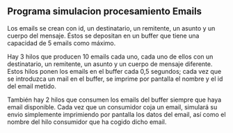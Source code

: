 ## Programa simulacion procesamiento Emails

Los emails se crean con id, un destinatario, un remitente, un asunto y un cuerpo del mensaje.
Éstos se depositan en un buffer que tiene una capacidad de 5 emails como máximo.

Hay 3 hilos que producen 10 emails cada uno, cada uno de ellos 
con un destinatario, un remitente, un asunto y un cuerpo de mensaje diferente. Estos hilos 
ponen los emails en el buffer cada 0,5 segundos; cada vez que se introduzca un mail en el buffer, se
imprime por pantalla el nombre y el id del email metido.

También hay 2 hilos que consumen los emails del buffer siempre 
que haya email disponible. Cada vez que un consumidor coja un email, 
simulará su envio simplemente imprimiendo por pantalla los datos del email, 
así como el nombre del hilo consumidor que ha cogido dicho email.
